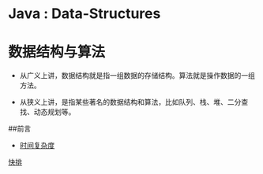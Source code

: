 #  Java : Data-Structures 
# 数据结构与算法

- 从广义上讲，数据结构就是指一组数据的存储结构。算法就是操作数据的一组方法。

- 从狭义上讲，是指某些著名的数据结构和算法，比如队列、栈、堆、二分查找、动态规划等。

##前言
* [时间复杂度](docs/时间复杂度/时间复杂度.md)

 [快排](src/com/learn/sorts/QuickSort.java)  

